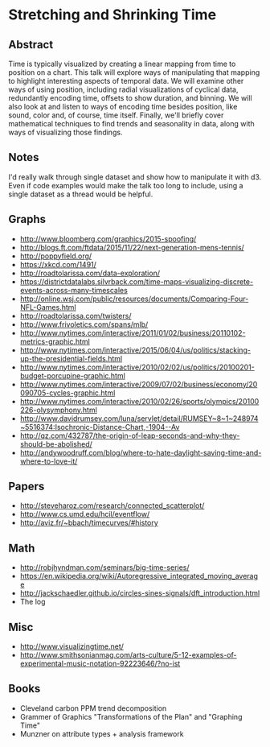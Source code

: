 # Stretching and Shrinking Time

## Abstract

Time is typically visualized by creating a linear mapping from time to position on a chart. This talk will explore ways of manipulating that mapping to highlight interesting aspects of temporal data. We will examine other ways of using position, including radial visualizations of cyclical data, redundantly encoding time, offsets to show duration, and binning. We will also look at and listen to ways of encoding time besides position, like sound, color and, of course, time itself. Finally, we'll briefly cover mathematical techniques to find trends and seasonality in data, along with ways of visualizing those findings. 


## Notes
I'd really walk through single dataset and show how to manipulate it with d3. Even if code examples would make the talk too long to include, using a single dataset as a thread would be helpful. 

## Graphs
- http://www.bloomberg.com/graphics/2015-spoofing/
- http://blogs.ft.com/ftdata/2015/11/22/next-generation-mens-tennis/
- http://poppyfield.org/
- https://xkcd.com/1491/
- http://roadtolarissa.com/data-exploration/
- https://districtdatalabs.silvrback.com/time-maps-visualizing-discrete-events-across-many-timescales
- http://online.wsj.com/public/resources/documents/Comparing-Four-NFL-Games.html
- http://roadtolarissa.com/twisters/
- http://www.frivoletics.com/spans/mlb/
- http://www.nytimes.com/interactive/2011/01/02/business/20110102-metrics-graphic.html
- http://www.nytimes.com/interactive/2015/06/04/us/politics/stacking-up-the-presidential-fields.html
- http://www.nytimes.com/interactive/2010/02/02/us/politics/20100201-budget-porcupine-graphic.html
- http://www.nytimes.com/interactive/2009/07/02/business/economy/20090705-cycles-graphic.html
- http://www.nytimes.com/interactive/2010/02/26/sports/olympics/20100226-olysymphony.html
- http://www.davidrumsey.com/luna/servlet/detail/RUMSEY~8~1~248974~5516374:Isochronic-Distance-Chart,-1904--Av
- http://qz.com/432787/the-origin-of-leap-seconds-and-why-they-should-be-abolished/
- http://andywoodruff.com/blog/where-to-hate-daylight-saving-time-and-where-to-love-it/

## Papers
- http://steveharoz.com/research/connected_scatterplot/
- http://www.cs.umd.edu/hcil/eventflow/
- http://aviz.fr/~bbach/timecurves/#history

## Math
- http://robjhyndman.com/seminars/big-time-series/
- https://en.wikipedia.org/wiki/Autoregressive_integrated_moving_average
- http://jackschaedler.github.io/circles-sines-signals/dft_introduction.html
- The log

## Misc
- http://www.visualizingtime.net/
- http://www.smithsonianmag.com/arts-culture/5-12-examples-of-experimental-music-notation-92223646/?no-ist

## Books
- Cleveland carbon PPM trend decomposition
- Grammer of Graphics "Transformations of the Plan" and "Graphing Time"  
- Munzner on attribute types + analysis framework